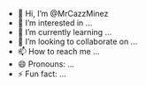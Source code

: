 - 👋 Hi, I’m @MrCazzMinez
- 👀 I’m interested in ...
- 🌱 I’m currently learning ...
- 💞️ I’m looking to collaborate on ...
- 📫 How to reach me ...
- 😄 Pronouns: ...
- ⚡ Fun fact: ...

<!---
MrCazzMinez/MrCazzMinez is a ✨ special ✨ repository because its `README.md` (this file) appears on your GitHub profile.
You can click the Preview link to take a look at your changes.
--->
